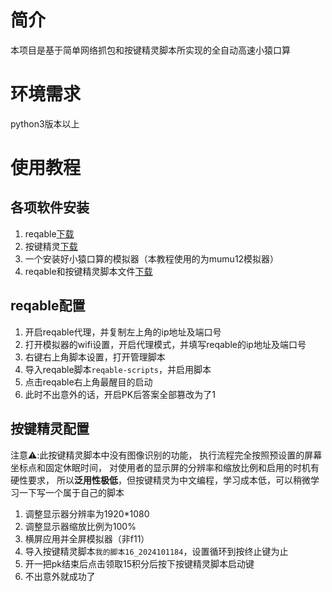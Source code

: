 # 简介  
本项目是基于简单网络抓包和按键精灵脚本所实现的全自动高速小猿口算  
# 环境需求  
python3版本以上  
# 使用教程
## 各项软件安装
1. reqable[下载](https://reqable.com/zh-CN)
2. 按键精灵[下载](https://www.anjian.com)
3. 一个安装好小猿口算的模拟器（本教程使用的为mumu12模拟器）
4. reqable和按键精灵脚本文件[下载](https://github.com/qiushaonan/xiaoyuankousuan/archive/refs/heads/main.zip)

## reqable配置
1. 开启reqable代理，并复制左上角的ip地址及端口号
2. 打开模拟器的wifi设置，开启代理模式，并填写reqable的ip地址及端口号
3. 右键右上角脚本设置，打开管理脚本
4. 导入reqable脚本`reqable-scripts`，并启用脚本
5. 点击reqable右上角最醒目的启动
6. 此时不出意外的话，开启PK后答案全部篡改为了1

## 按键精灵配置
注意⚠️:此按键精灵脚本中没有图像识别的功能，
执行流程完全按照预设置的屏幕坐标点和固定休眠时间，
对使用者的显示屏的分辨率和缩放比例和启用的时机有硬性要求，
所以**泛用性极低**，但按键精灵为中文编程，学习成本低，可以稍微学习一下写一个属于自己的脚本
1. 调整显示器分辨率为1920*1080
2. 调整显示器缩放比例为100%
3. 横屏应用并全屏模拟器（非f11）
4. 导入按键精灵脚本`我的脚本16_2024101184`，设置循环到按终止键为止
5. 开一把pk结束后点击领取15积分后按下按键精灵脚本启动键
6. 不出意外就成功了